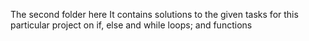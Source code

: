 The second folder here
It contains solutions to the given tasks for this particular project on if, else and while loops; and functions
